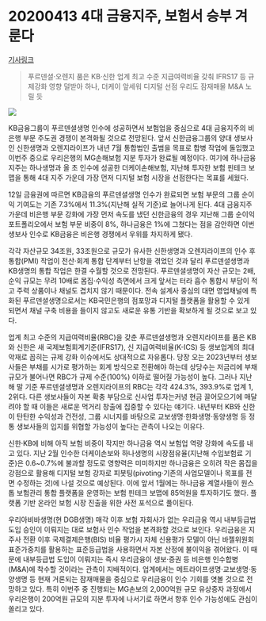 # 20200413   4대 금융지주, 보험서 승부 겨룬다

[기사링크](<https://www.sedaily.com/NewsVIew/1Z1G3PU807>)



> 푸르덴셜·오렌지 품은 KB·신한
> 업계 최고 수준 지급여력비율 갖춰
> IFRS17 등 규제강화 영향 덜받아
> 하나, 더케이 앞세워 디지털 선점
> 우리도 잠재매물 M&A 노릴 듯



![](https://newsimg.sedaily.com/2020/04/12/1Z1G3PU807_1.jpg)



KB금융그룹이 푸르덴셜생명 인수에 성공하면서 보험업을 중심으로 4대 금융지주의 비은행 부문 주도권 경쟁이 본격화될 것으로 전망된다. 앞서 신한금융그룹의 양대 생보사인 신한생명과 오렌지라이프가 내년 7월 통합법인 출범을 목표로 합병 작업에 돌입했고 이번주 중으로 우리은행의 MG손해보험 지분 투자가 완료될 예정이다. 여기에 하나금융지주는 하나생명과 올 초 인수에 성공한 더케이손해보험, 지난해 투자한 보험 핀테크 보맵을 통해 4대 지주 가운데 가장 먼저 디지털 보험 시장을 선점한다는 목표를 세웠다.



12일 금융권에 따르면 KB금융의 푸르덴셜생명 인수가 완료되면 보험 부문의 그룹 순이익 기여도는 기존 7.3%에서 11.3%(지난해 실적 기준)로 늘어나게 된다. 4대 금융지주 가운데 비은행 부문 강화에 가장 먼저 속도를 냈던 신한금융의 경우 지난해 그룹 순이익 포트폴리오에서 보험 부문 비중이 8%, 하나금융은 1%에 그쳤다는 점을 감안하면 이번 생보사 인수로 KB금융은 비은행 경쟁에서 우위를 차지하게 됐다.



각각 자산규모 34조원, 33조원으로 규모가 유사한 신한생명과 오렌지라이프의 인수 후 통합(PMI) 작업이 전산·회계 통합 단계부터 난항을 겪었던 것과 달리 푸르덴셜생명과 KB생명의 통합 작업은 한결 수월할 것으로 전망된다. 푸르덴셜생명이 자산 규모는 2배, 순익 규모는 무려 10배로 몸집·수익성 측면에서 크게 앞서는 터라 흡수 통합시 부담이 적고 주력 상품이나 채널도 겹치지 않기 때문이다. 전속 설계사 중심의 대면 영업채널에 특화된 푸르덴셜생명으로서는 KB국민은행의 점포망과 디지털 플랫폼을 활용할 수 있게 되면서 채널 구축 비용을 들이지 않고도 새로운 유통 기반을 확보하게 될 것으로 보고 있다.



업계 최고 수준의 지급여력비율(RBC)을 갖춘 푸르덴셜생명과 오렌지라이프를 품은 KB와 신한은 새 국제보험회계기준(IFRS17), 신 지급여력비율(K-ICS) 등 생보업계의 최대 악재로 꼽히는 규제 강화 이슈에서도 상대적으로 자유롭다. 당장 오는 2023년부터 생보사들은 부채를 시가로 평가하는 회계 방식으로 전환해야 하는데 상당수는 저금리에 부채 규모가 불어나면 RBC가 규제 수준(100%) 이하로 떨어질 가능성이 높다. 그러나 지난해 말 기준 푸르덴셜생명과 오렌지라이프의 RBC는 각각 424.3%, 393.9%로 업계 1, 2위다. 다른 생보사들이 자본 확충 부담으로 신사업 투자는커녕 현금 끌어모으기에 매달려야 할 때 이들은 새로운 먹거리 창출에 집중할 수 있다는 얘기다. 내년부터 KB와 신한이 탄탄한 수익성과 건전성, 그룹 시너지를 바탕으로 교보생명·한화생명·동양생명 등 정통 생보사들의 입지를 위협할 가능성이 높다는 관측이 나오는 이유다.



신한·KB에 비해 아직 보험 비중이 작지만 하나금융 역시 보험업 역량 강화에 속도를 내고 있다. 지난 2월 인수한 더케이손보와 하나생명의 시장점유율(지난해 수입보험료 기준)은 0.6~0.7%에 불과할 정도로 영향력은 미미하지만 하나금융은 오히려 작은 몸집을 강점으로 활용해 디지털 보험 강자로 피봇팅(pivoting·기존의 사업모델이나 목표를 전면 수정하는 것)에 나설 것으로 예상된다. 이에 앞서 1월에는 하나금융 계열사들이 원스톱 보험관리 통합 플랫폼을 운영하는 보험 핀테크 보맵에 85억원을 투자하기도 했다. 플랫폼 기반 온라인 보험 시장 진출을 위한 사전 포석으로 풀이된다.



우리아비바생명(현 DGB생명) 매각 이후 보험 자회사가 없는 우리금융 역시 내부등급법 도입 승인이 이뤄지는 대로 보험사 인수 작업을 본격화할 것으로 보인다. 우리금융은 지주사 전환 이후 국제결제은행(BIS) 비율 평가시 자체 신용평가 모델이 아닌 바젤위원회 표준가중치를 활용하는 표준등급법을 사용하면서 자본 산정에 불이익을 겪어왔다. 이 때문에 내부등급법 도입이 이뤄지는 즉시 우리금융이 생보·증권 등 비은행 인수합병(M&A)에 착수할 것이라는 관측이 지배적이다. 업계에서는 메트라이프생명·교보생명·동양생명 등 현재 거론되는 잠재매물을 중심으로 우리금융이 인수 기회를 엿볼 것으로 전망하고 있다. 특히 이번주 중 진행되는 MG손보의 2,000억원 규모 유상증자 과정에서 우리은행이 200억원 규모의 지분 투자에 나서기로 하면서 향후 인수 가능성에도 관심이 쏠리고 있다.